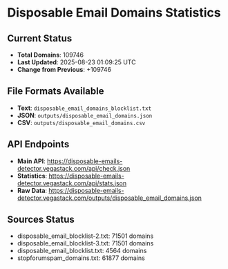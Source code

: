 # Disposable Email Domains Statistics

## Current Status
- **Total Domains**: 109746
- **Last Updated**: 2025-08-23 01:09:25 UTC
- **Change from Previous**: +109746

## File Formats Available
- **Text**: `disposable_email_domains_blocklist.txt`
- **JSON**: `outputs/disposable_email_domains.json`
- **CSV**: `outputs/disposable_email_domains.csv`

## API Endpoints
- **Main API**: https://disposable-emails-detector.vegastack.com/api/check.json
- **Statistics**: https://disposable-emails-detector.vegastack.com/api/stats.json
- **Raw Data**: https://disposable-emails-detector.vegastack.com/outputs/disposable_email_domains.json

## Sources Status
- disposable_email_blocklist-2.txt: 71501 domains
- disposable_email_blocklist-3.txt: 71501 domains
- disposable_email_blocklist.txt: 4564 domains
- stopforumspam_domains.txt: 61877 domains

